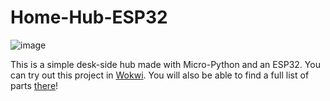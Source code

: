 # Home-Hub-ESP32

![image](https://github.com/user-attachments/assets/77eaaef9-0b02-4bd6-95ea-4c76bc5637e6)

This is a simple desk-side hub  made with Micro-Python and an ESP32. You can try out this project in [Wokwi](https://wokwi.com/projects/406363143661735937). You will also be able to find a full list of parts [there](https://wokwi.com/projects/406363143661735937)!

